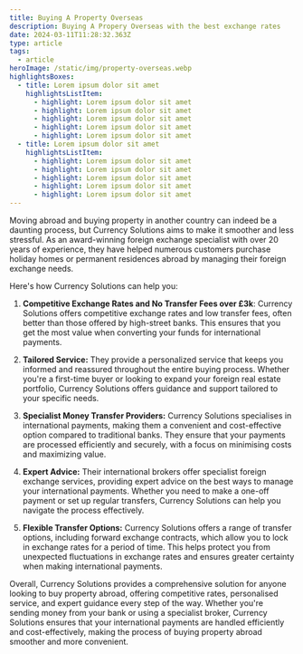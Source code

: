 ```yaml
---
title: Buying A Property Overseas
description: Buying A Propery Overseas with the best exchange rates
date: 2024-03-11T11:28:32.363Z
type: article
tags:
  - article
heroImage: /static/img/property-overseas.webp
highlightsBoxes:
  - title: Lorem ipsum dolor sit amet
    highlightsListItem:
      - highlight: Lorem ipsum dolor sit amet
      - highlight: Lorem ipsum dolor sit amet
      - highlight: Lorem ipsum dolor sit amet
      - highlight: Lorem ipsum dolor sit amet
      - highlight: Lorem ipsum dolor sit amet
  - title: Lorem ipsum dolor sit amet
    highlightsListItem:
      - highlight: Lorem ipsum dolor sit amet
      - highlight: Lorem ipsum dolor sit amet
      - highlight: Lorem ipsum dolor sit amet
      - highlight: Lorem ipsum dolor sit amet
      - highlight: Lorem ipsum dolor sit amet
---
```



Moving abroad and buying property in another country can indeed be a daunting process, but Currency Solutions aims to make it smoother and less stressful. As an award-winning foreign exchange specialist with over 20 years of experience, they have helped numerous customers purchase holiday homes or permanent residences abroad by managing their foreign exchange needs.

Here's how Currency Solutions can help you:

1.	**Competitive Exchange Rates and No Transfer Fees over £3k**: Currency Solutions offers competitive exchange rates and low transfer fees, often better than those offered by high-street banks. This ensures that you get the most value when converting your funds for international payments.

2.	**Tailored Service:** They provide a personalized service that keeps you informed and reassured throughout the entire buying process. Whether you're a first-time buyer or looking to expand your foreign real estate portfolio, Currency Solutions offers guidance and support tailored to your specific needs.

3.	**Specialist Money Transfer Providers:** Currency Solutions specialises in international payments, making them a convenient and cost-effective option compared to traditional banks. They ensure that your payments are processed efficiently and securely, with a focus on minimising costs and maximizing value.

4.	**Expert Advice:** Their international brokers offer specialist foreign exchange services, providing expert advice on the best ways to manage your international payments. Whether you need to make a one-off payment or set up regular transfers, Currency Solutions can help you navigate the process effectively.

5.	**Flexible Transfer Options:** Currency Solutions offers a range of transfer options, including forward exchange contracts, which allow you to lock in exchange rates for a period of time. This helps protect you from unexpected fluctuations in exchange rates and ensures greater certainty when making international payments.

Overall, Currency Solutions provides a comprehensive solution for anyone looking to buy property abroad, offering competitive rates, personalised service, and expert guidance every step of the way. Whether you're sending money from your bank or using a specialist broker, Currency Solutions ensures that your international payments are handled efficiently and cost-effectively, making the process of buying property abroad smoother and more convenient.
